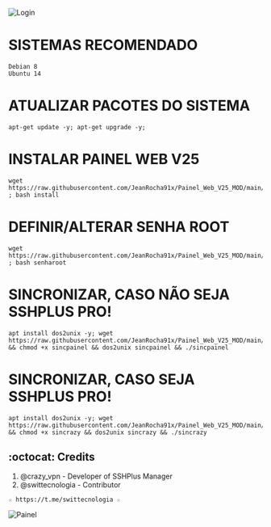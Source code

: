 ![Login](https://user-images.githubusercontent.com/105602625/183294180-8cfc6772-409a-4497-a9aa-71b1cec85f73.jpg)

# SISTEMAS RECOMENDADO
```
Debian 8
Ubuntu 14
```

# ATUALIZAR PACOTES DO SISTEMA
```
apt-get update -y; apt-get upgrade -y;
```

# INSTALAR PAINEL WEB V25
```
wget https://raw.githubusercontent.com/JeanRocha91x/Painel_Web_V25_MOD/main/gestorssh/install ; bash install
```

# DEFINIR/ALTERAR SENHA ROOT
```
wget https://raw.githubusercontent.com/JeanRocha91x/Painel_Web_V25_MOD/main/gestorssh/senharoot ; bash senharoot
```

# SINCRONIZAR, CASO NÃO SEJA SSHPLUS PRO!
```
apt install dos2unix -y; wget https://raw.githubusercontent.com/JeanRocha91x/Painel_Web_V25_MOD/main/gestorssh/sincpainel && chmod +x sincpainel && dos2unix sincpainel && ./sincpainel
```

# SINCRONIZAR, CASO SEJA SSHPLUS PRO!
```
apt install dos2unix -y; wget https://raw.githubusercontent.com/JeanRocha91x/Painel_Web_V25_MOD/main/gestorssh/sincrazy && chmod +x sincrazy && dos2unix sincrazy && ./sincrazy
```

## :octocat: Credits
1. @crazy_vpn - Developer of SSHPlus Manager
2. @swittecnologia - Contributor 
```
☆ https://t.me/swittecnologia ☆
```

![Painel](https://user-images.githubusercontent.com/105602625/183294181-51292f4e-a636-4896-90fa-baf33f86f7bf.jpg)
